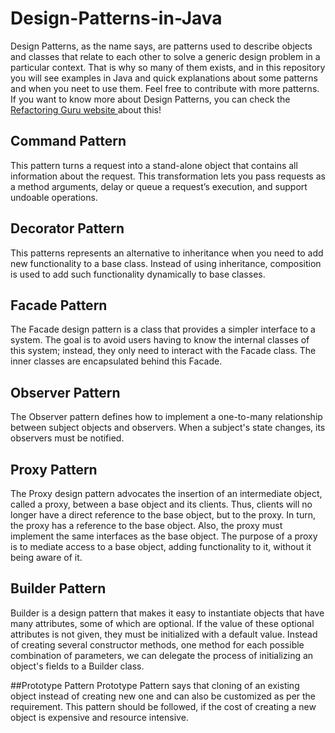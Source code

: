# Design-Patterns-in-Java
Design Patterns, as the name says, are patterns used to describe objects and classes that relate to each other to solve a generic design problem in a particular context. That is why so many of them exists, and in this repository you will see examples in Java and quick explanations about some patterns and when you neet to use them. Feel free to contribute with more patterns. If you want to know more about Design Patterns, you can check the <a href="https://refactoring.guru/design-patterns"> Refactoring Guru website </a> about this!

## Command Pattern
This pattern turns a request into a stand-alone object that contains all information about the request. This transformation lets you pass requests as a method arguments, delay or queue a request’s execution, and support undoable operations.

## Decorator Pattern

This patterns represents an alternative to inheritance when you need to add new functionality to a base class. Instead of using inheritance, composition is used to add such functionality dynamically to base classes. 

## Facade Pattern

The Facade design pattern is a class that provides a simpler interface to a system. The goal is to avoid users having to know the internal classes of this system; instead, they only need to interact with the Facade class. The inner classes are encapsulated behind this Facade.

## Observer Pattern
The Observer pattern defines how to implement a one-to-many relationship between subject objects and observers. When a subject's state changes, its observers must be notified.

## Proxy Pattern
The Proxy design pattern advocates the insertion of an intermediate object, called a proxy, between a base object and its clients. Thus, clients will no longer have a direct reference to the base object, but to the proxy. In turn, the proxy has a reference to the base object. Also, the proxy must implement the same interfaces as the base object. The purpose of a proxy is to mediate access to a base object, adding functionality to it, without it being aware of it.

## Builder Pattern
Builder is a design pattern that makes it easy to instantiate objects that have many attributes, some of which are optional. If the value of these optional attributes is not given, they must be initialized with a default value. Instead of creating several constructor methods, one method for each possible combination of parameters, we can delegate the process of initializing an object's fields to a Builder class.

##Prototype Pattern
Prototype Pattern says that cloning of an existing object instead of creating new one and can also be customized as per the requirement. This pattern should be followed, if the cost of creating a new object is expensive and resource intensive.
